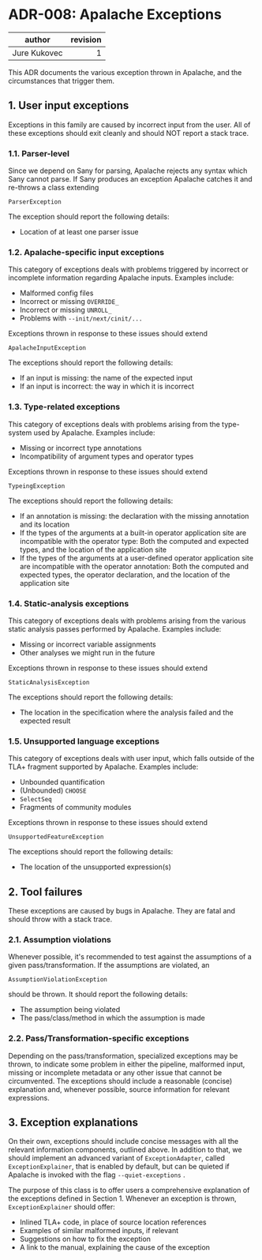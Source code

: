 # ADR-008: Apalache Exceptions

| author     | revision |
| ------------ | --------:|
| Jure Kukovec |    1 |

This ADR documents the various exception thrown in Apalache, and the circumstances that trigger them.

## 1. User input exceptions
Exceptions in this family are caused by incorrect input from the user. All of these exceptions should exit cleanly and should NOT report a stack trace.

### 1.1. Parser-level
Since we depend on Sany for parsing, Apalache rejects any syntax which Sany cannot parse.
If Sany produces an exception Apalache catches it and re-throws a class extending

```
ParserException
```

The exception should report the following details:

  * Location of at least one parser issue

### 1.2. Apalache-specific input exceptions
This category of exceptions deals with problems triggered by incorrect or incomplete information regarding Apalache inputs. Examples include:

  * Malformed config files
  * Incorrect or missing `OVERRIDE_`
  * Incorrect or missing `UNROLL_`
  * Problems with `--init/next/cinit/...`

Exceptions thrown in response to these issues should extend 

```
ApalacheInputException
```

The exceptions should report the following details:

  * If an input is missing: the name of the expected input 
  * If an input is incorrect: the way in which it is incorrect

### 1.3. Type-related exceptions
This category of exceptions deals with problems arising from the type-system used by Apalache. Examples include:

  * Missing or incorrect type annotations
  * Incompatibility of argument types and operator types
  
Exceptions thrown in response to these issues should extend 

```
TypeingException
```

The exceptions should report the following details:

  * If an annotation is missing: the declaration with the missing annotation and its location  
  * If the types of the arguments at a built-in operator application site are incompatible with the operator type: Both the computed and expected types, and the location of the application site 
  * If the types of the arguments at a user-defined operator application site are incompatible with the operator annotation: Both the computed and expected types, the operator declaration, and the location of the application site

### 1.4. Static-analysis exceptions
This category of exceptions deals with problems arising from the various static analysis passes performed by Apalache. Examples include:

  * Missing or incorrect variable assignments
  * Other analyses we might run in the future
  
Exceptions thrown in response to these issues should extend 

```
StaticAnalysisException
```

The exceptions should report the following details:

  * The location in the specification where the analysis failed and the expected result

### 1.5. Unsupported language exceptions
This category of exceptions deals with user input, which falls outside of the TLA+ fragment supported by Apalache. Examples include:

  * Unbounded quantification
  * (Unbounded) `CHOOSE`
  * `SelectSeq`
  * Fragments of community modules

Exceptions thrown in response to these issues should extend 

```
UnsupportedFeatureException
```

The exceptions should report the following details:

  * The location of the unsupported expression(s)

## 2. Tool failures
These exceptions are caused by bugs in Apalache. They are fatal and should throw with a stack trace.

### 2.1. Assumption violations
Whenever possible, it's recommended to test against the assumptions of a given pass/transformation. If the assumptions are violated, an

```
AssumptionViolationException
```

should be thrown. It should report the following details:

  * The assumption being violated
  * The pass/class/method in which the assumption is made

### 2.2. Pass/Transformation-specific exceptions
Depending on the pass/transformation, specialized exceptions may be thrown, to indicate some problem in either the pipeline, malformed input, missing or incomplete metadata or any other issue that cannot be circumvented. The exceptions should include a reasonable (concise) explanation and, whenever possible, source information for relevant expressions. 

## 3. Exception explanations
On their own, exceptions should include concise messages with all the relevant information components, outlined above. In addition to that, we should implement an advanced variant of `ExceptionAdapter`, called `ExceptionExplainer`, that is enabled by default, but can be quieted if Apalache is invoked with the flag `--quiet-exceptions` . 

The purpose of this class is to offer users a comprehensive explanation of the exceptions defined in Section 1. Whenever an exception is thrown, `ExceptionExplainer` should offer:

  * Inlined TLA+ code, in place of source location references
  * Examples of similar malformed inputs, if relevant
  * Suggestions on how to fix the exception
  * A link to the manual, explaining the cause of the exception
